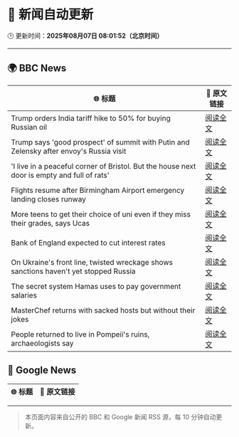 # 🧠 新闻自动更新

🕒 更新时间：**2025年08月07日 08:01:52（北京时间）**

---

## 🌍 BBC News

| 🌐 标题 | 🔗 原文链接 |
|--------|-------------|
| Trump orders India tariff hike to 50% for buying Russian oil | [阅读全文](https://www.bbc.com/news/articles/c1dxr1g4y7yo?at_medium=RSS&at_campaign=rss) |
| Trump says 'good prospect' of summit with Putin and Zelensky after envoy's Russia visit | [阅读全文](https://www.bbc.com/news/articles/cr5rdl1y8ndo?at_medium=RSS&at_campaign=rss) |
| 'I live in a peaceful corner of Bristol. But the house next door is empty and full of rats' | [阅读全文](https://www.bbc.com/news/articles/c4g840ydlzvo?at_medium=RSS&at_campaign=rss) |
| Flights resume after Birmingham Airport emergency landing closes runway | [阅读全文](https://www.bbc.com/news/articles/cr5rdj0z56lo?at_medium=RSS&at_campaign=rss) |
| More teens to get their choice of uni even if they miss their grades, says Ucas | [阅读全文](https://www.bbc.com/news/articles/cy85edr2xlpo?at_medium=RSS&at_campaign=rss) |
| Bank of England expected to cut interest rates | [阅读全文](https://www.bbc.com/news/articles/c5yprwyxjlxo?at_medium=RSS&at_campaign=rss) |
| On Ukraine's front line, twisted wreckage shows sanctions haven't yet stopped Russia | [阅读全文](https://www.bbc.com/news/articles/c7075glzp88o?at_medium=RSS&at_campaign=rss) |
| The secret system Hamas uses to pay government salaries | [阅读全文](https://www.bbc.com/news/articles/c1kz42j92jmo?at_medium=RSS&at_campaign=rss) |
| MasterChef returns with sacked hosts but without their jokes | [阅读全文](https://www.bbc.com/news/articles/cn92vw9gl74o?at_medium=RSS&at_campaign=rss) |
| People returned to live in Pompeii's ruins, archaeologists say | [阅读全文](https://www.bbc.com/news/articles/c62wx23y2v1o?at_medium=RSS&at_campaign=rss) |

## 📰 Google News

| 🌐 标题 | 🔗 原文链接 |
|--------|-------------|

---
> 本页面内容来自公开的 BBC 和 Google 新闻 RSS 源，每 10 分钟自动更新。